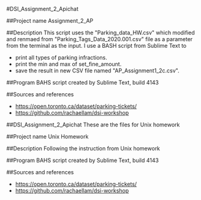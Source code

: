 #DSI_Assignment_2_Apichat

##Project name 
Assignment_2_AP

##Description 
This script uses the "Parking_data_HW.csv" which modified and renmaed from "Parking_Tags_Data_2020.001.csv" file as a parameter from the terminal as the input. I use a BASH script from Sublime Text to 
- print all types of parking infractions. 
- print the min and max of set_fine_amount. 
- save the result in new CSV file named "AP_Assignment1_2c.csv". 

##Program
BAHS script created by Sublime Text, build 4143

##Sources and references 
- https://open.toronto.ca/dataset/parking-tickets/  
- https://github.com/rachaellam/dsi-workshop  

##DSI_Assignment_2_Apichat
These are the files for Unix homework

##Project name 
Unix Homework

##Description 
Following the instruction from Unix homework

##Program
BAHS script created by Sublime Text, build 4143

##Sources and references 
- https://open.toronto.ca/dataset/parking-tickets/  
- https://github.com/rachaellam/dsi-workshop  

